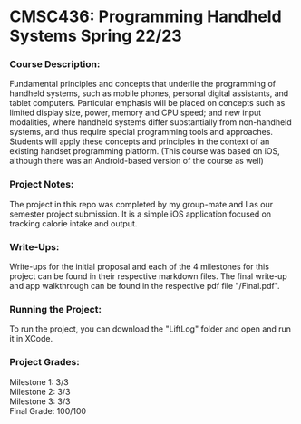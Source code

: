 # CMSC436: Programming Handheld Systems Spring 22/23

### Course Description:

Fundamental principles and concepts that underlie the programming of handheld systems, such as mobile phones, personal digital assistants, and tablet computers. Particular emphasis will be placed on concepts such as limited display size, power, memory and CPU speed; and new input modalities, where handheld systems differ substantially from non-handheld systems, and thus require special programming tools and approaches. Students will apply these concepts and principles in the context of an existing handset programming platform. (This course was based on iOS, although there was an Android-based version of the course as well)

### Project Notes:

The project in this repo was completed by my group-mate and I as our semester project submission. It is a simple iOS application focused on tracking calorie intake and output.

### Write-Ups:

Write-ups for the initial proposal and each of the 4 milestones for this project can be found in their respective markdown files. The final write-up and app walkthrough can be found in the respective pdf file "/Final.pdf".

### Running the Project:

To run the project, you can download the "LiftLog" folder and open and run it in XCode.

### Project Grades:

Milestone 1: 3/3
<br/>
Milestone 2: 3/3
<br/>
Milestone 3: 3/3
<br/>
Final Grade: 100/100
